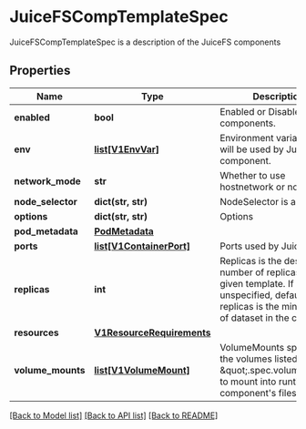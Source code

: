 # JuiceFSCompTemplateSpec

JuiceFSCompTemplateSpec is a description of the JuiceFS components
## Properties
Name | Type | Description | Notes
------------ | ------------- | ------------- | -------------
**enabled** | **bool** | Enabled or Disabled for the components. | [optional] 
**env** | [**list[V1EnvVar]**](V1EnvVar.md) | Environment variables that will be used by JuiceFS component. | [optional] 
**network_mode** | **str** | Whether to use hostnetwork or not | [optional] 
**node_selector** | **dict(str, str)** | NodeSelector is a selector | [optional] 
**options** | **dict(str, str)** | Options | [optional] 
**pod_metadata** | [**PodMetadata**](PodMetadata.md) |  | [optional] 
**ports** | [**list[V1ContainerPort]**](V1ContainerPort.md) | Ports used by JuiceFS | [optional] 
**replicas** | **int** | Replicas is the desired number of replicas of the given template. If unspecified, defaults to 1. replicas is the min replicas of dataset in the cluster | [optional] 
**resources** | [**V1ResourceRequirements**](V1ResourceRequirements.md) |  | [optional] 
**volume_mounts** | [**list[V1VolumeMount]**](V1VolumeMount.md) | VolumeMounts specifies the volumes listed in \&quot;.spec.volumes\&quot; to mount into runtime component&#39;s filesystem. | [optional] 

[[Back to Model list]](../README.md#documentation-for-models) [[Back to API list]](../README.md#documentation-for-api-endpoints) [[Back to README]](../README.md)


